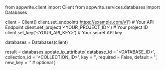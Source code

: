 from appwrite.client import Client
from appwrite.services.databases import Databases

client = Client()
client.set_endpoint('https://example.com/v1') # Your API Endpoint
client.set_project('<YOUR_PROJECT_ID>') # Your project ID
client.set_key('<YOUR_API_KEY>') # Your secret API key

databases = Databases(client)

result = databases.update_ip_attribute(
    database_id = '<DATABASE_ID>',
    collection_id = '<COLLECTION_ID>',
    key = '',
    required = False,
    default = '',
    new_key = '' # optional
)
